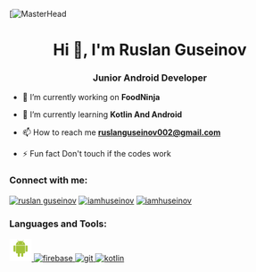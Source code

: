  [![MasterHead](https://raw.githubusercontent.com/sagar-viradiya/sagar-viradiya/master/resources/banner.png
)
<h1 align="center">Hi 👋, I'm Ruslan Guseinov</h1>
<h3 align="center">Junior Android Developer</h3>

- 🔭 I’m currently working on **FoodNinja**

- 🌱 I’m currently learning **Kotlin And Android**

- 📫 How to reach me **ruslanguseinov002@gmail.com**

- ⚡ Fun fact Don't touch if the codes work

<h3 align="left">Connect with me:</h3>
<p align="left">
<a href="https://linkedin.com/in/ruslan guseinov" target="blank"><img align="center" src="https://raw.githubusercontent.com/rahuldkjain/github-profile-readme-generator/master/src/images/icons/Social/linked-in-alt.svg" alt="ruslan guseinov" height="30" width="40" /></a>
<a href="https://instagram.com/iamhuseinov" target="blank"><img align="center" src="https://raw.githubusercontent.com/rahuldkjain/github-profile-readme-generator/master/src/images/icons/Social/instagram.svg" alt="iamhuseinov" height="30" width="40" /></a>
<a href="https://discord.gg/iamhuseinov" target="blank"><img align="center" src="https://raw.githubusercontent.com/rahuldkjain/github-profile-readme-generator/master/src/images/icons/Social/discord.svg" alt="iamhuseinov" height="30" width="40" /></a>
</p>

<h3 align="left">Languages and Tools:</h3>
<p align="left"> <a href="https://developer.android.com" target="_blank" rel="noreferrer"> <img src="https://raw.githubusercontent.com/devicons/devicon/master/icons/android/android-original-wordmark.svg" alt="android" width="40" height="40"/> </a> <a href="https://firebase.google.com/" target="_blank" rel="noreferrer"> <img src="https://www.vectorlogo.zone/logos/firebase/firebase-icon.svg" alt="firebase" width="40" height="40"/> </a> <a href="https://git-scm.com/" target="_blank" rel="noreferrer"> <img src="https://www.vectorlogo.zone/logos/git-scm/git-scm-icon.svg" alt="git" width="40" height="40"/> </a> <a href="https://kotlinlang.org" target="_blank" rel="noreferrer"> <img src="https://www.vectorlogo.zone/logos/kotlinlang/kotlinlang-icon.svg" alt="kotlin" width="40" height="40"/> </a> </p>
